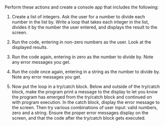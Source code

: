 Perform these actions and create a console app that includes the following:

1. Create a list of integers. Ask the user for a number to divide each number in the list by. Write a loop that takes each integer in the list, divides it by the number the user entered, and displays the result to the screen.

2. Run the code, entering in non-zero numbers as the user. Look at the displayed results.

3. Run the code again, entering in zero as the number to divide by. Note any error messages you get.

4. Run the code once again, entering in a string as the number to divide by. Note any error messages you get.

5. Now put the loop in a try/catch block. Below and outside of the try/catch block, make the program print a message to the display to let you know the program has emerged from the try/catch block and continued on with program execution. In the catch block, display the error message to the screen. Then try various combinations of user input: valid numbers, zero and a string. Ensure the proper error messages display on the screen, and that the code after the try/catch block gets executed.
